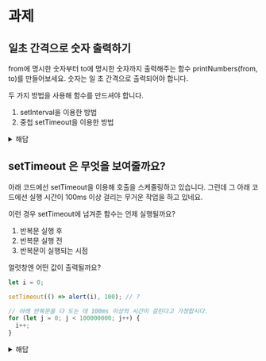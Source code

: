 # 과제

## 일초 간격으로 숫자 출력하기

from에 명시한 숫자부터 to에 명시한 숫자까지 출력해주는 함수 printNumbers(from, to)를 만들어보세요. 숫자는 일 초 간격으로 출력되어야 합니다.

두 가지 방법을 사용해 함수를 만드셔야 합니다.

1. setInterval을 이용한 방법
2. 중첩 setTimeout을 이용한 방법

<details>
<summary>해답</summary>

1. setInterval을 이용한 방법

   ```js
   function printNumbers(from, to) {
     let current = from;

     const timer = setInterval(function () {
       alert(current);
       if (current === to) {
         clearInterval(timer);
       }
       current++;
     }, 1000);
   }

   printNumbers(5, 10);
   ```

2. 중첩 setTimeout을 이용한 방법

   - #### 내 풀이 1

   ```js
   function printNumbers(from, to) {
     let current = from;

     setTimeout(function go() {
       const timer = setTimeout(go, 1000);
       alert(current);
       if (current === to) {
         clearTimeout(timer);
       }
       current++;
     }, 1000);
   }

   printNumbers(5, 10);
   ```

   - #### 내 풀이 2

   ```js
   function printNumbers(from, to) {
     let current = from;

     setTimeout(function go() {
       alert(current);
       if (current === to) {
         clearTimeout(timer);
       }
       current++;

       const timer = setTimeout(go, 1000);
     }, 1000);
   }

   printNumbers(5, 10);
   ```

   - #### 솔루션 A

   ```js
   function printNumbers(from, to) {
     let current = from;

     setTimeout(function go() {
       alert(current);
       if (current < to) {
         setTimeout(go, 1000);
       }
       current++;
     }, 1000);
   }

   printNumbers(5, 10);
   ```

   - #### 솔루션 B: 초기 지연시간 없이 함수를 바로 실행

   ```js
   function printNumbers(from, to) {
     let current = from;

     function go() {
       alert(current);
       if (current === to) {
         clearInterval(timerId);
       }
       current++;
     }

     go();
     const timerId = setInterval(go, 1000);
   }

   printNumbers(5, 10);
   ```

   </details>

## setTimeout 은 무엇을 보여줄까요?

아래 코드에선 setTimeout을 이용해 호출을 스케줄링하고 있습니다. 그런데 그 아래 코드에선 실행 시간이 100ms 이상 걸리는 무거운 작업을 하고 있네요.

이런 경우 setTimeout에 넘겨준 함수는 언제 실행될까요?

1. 반복문 실행 후
2. 반복문 실행 전
3. 반복문이 실행되는 시점

얼럿창엔 어떤 값이 출력될까요?

```js
let i = 0;

setTimeout(() => alert(i), 100); // ?

// 아래 반복문을 다 도는 데 100ms 이상의 시간이 걸린다고 가정합시다.
for (let j = 0; j < 100000000; j++) {
  i++;
}
```

<details>
<summary>해답</summary>

<!-- summary 아래 한칸 공백 두어야함 -->

setTimeout은 현재 실행 중인 코드의 실행이 종료되었을 때 실행됩니다.

반복문 실행이 종료되고 난 후 i는 100000000이 되므로, 얼럿창엔 100000000이 출력됩니다.

```js
let i = 0;

setTimeout(() => alert(i), 100); // 100000000이 출력됩니다.

// assume that the time to execute this function is >100ms
for (let j = 0; j < 100000000; j++) {
  i++;
}
```

</details>

